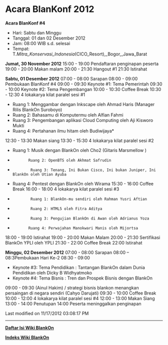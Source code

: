# Acara BlanKonf 2012

**Acara BlanKonf #4**
  + Hari: Sabtu dan Minggu
  + Tanggal: 01 dan 02 Desember 2012
  + Jam: 08:00 WIB s.d. selesai
  + Tempat: T._Mitra_Konservasi_Indonesia_(CICO_Resort),_Bogor,_Jawa_Barat

**Jumat, 30 November 2012**
  15:00 - 19:00 Pendaftaran penginapan peserta
  19:00 - 20:00 Makan malam
  20:00 - 21:30 Hangout #1
  21:30         Istirahat

**Sabtu, 01 Desember 2012**
  07:00 - 08:00 Sarapan
  08:00 - 09:00 Pembukaan BlanKonf #4
  09:00 - 09:30 Keynote #1: Tema Pemerintah
  09:30 - 10:00 Keynote #2: Tema Pengembangan
  10:00 - 10:30 Coffee Break
  10:30 - 12:30 4 lokakarya kilat paralel sesi #1
   + Ruang 1: Menggambar dengan Inkscape oleh Ahmad Haris (Manager Rilis BlankOn Suroboyo)
   + Ruang 2: Bahasamu di Komputermu oleh Alfian Fahmi
   + Ruang 3: Pengembangan aplikasi Cloud Computing oleh Aji Kisworo Mukti
   + Ruang 4: Pertahanan ilmu hitam oleh Budiwijaya*

12:30 - 13:30 Makan siang
13:30 - 15:30 4 lokakarya kilat paralel sesi #2
 + Ruang 1: Musik dengan BlankOn oleh Cho2 (Gitaris Marsmellow )
 +            Ruang 2: OpenBTS oleh Akhmat Safrudin
 +             Ruang 3: Tenang, Ini Bukan Cisco, Ini bukan Juniper, Ini BlankOn oleh Utian Ayuba
 + Ruang 4: Pentest dengan BlankOn oleh Wirama
  15:30 - 16:00 Coffee Break
  16:00 - 18:00 4 lokakarya kilat paralel sesi #3
 +             Ruang 1: BlankOn-mu sendiri oleh Rahman Yusri Aftian
 +             Ruang 2: HTML5 oleh Fitra Aditya
 +             Ruang 3: Pengujian BlankOn di Awan oleh Adrianus Yoza
 +            Ruang 4: Perwajahan Manokwari Manis oleh Mijortsa

18:00 - 19:00 Istirahat
  19:00 - 20:00 Makan Malam
  20:00 - 21:30 Sertifikasi BlankOn YPLI oleh YPLI
  21:30 - 22:00 Coffee Break
  22:00         Istirahat

**Minggu, 02 Desember 2012**
  07:00 - 08:00 Sarapan
  08:00 – 08:3Pembukaan Hari Ke-2
  08:30 - 09:00
   + Keynote #3: Tema Pendidikan : Tantangan BlankOn dalam Dunia Pendidikan oleh Dicky B Widhyatmoko
   + Keynote #4: Tema Bisnis : Tren dan Prospek Bisnis dengan BlankOn

09:00 - 09:30 (Ainul Hakim) / strategi bisnis blankon menangkan persaingan di negara sendiri (Cahyo Darujati)
  09:30 - 10:00 Coffee Break
  10:00 - 12:00 4 lokakarya kilat paralel sesi #4
  12:00 - 13:00 Makan Siang
  13:00 - 14:00 Penutupan
  14:00         Peserta meninggalkan penginapan

Last modified on 11/17/2012 03:08:17 PM




---
[**Daftar Isi Wiki BlankOn**](/DaftarIsi/README.md)
 
[**Indeks Wiki BlankOn**](/Indeks.md)



